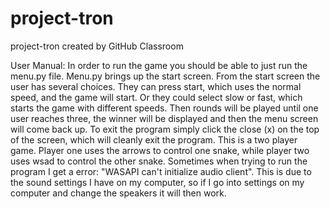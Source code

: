# project-tron
project-tron created by GitHub Classroom

User Manual:
In order to run the game you should be able to just run the menu.py file. Menu.py brings up the start screen. From the start screen the user has several choices. They can press start, which uses the normal speed, and the game will start. Or they could select slow or fast, which starts the game with different speeds. Then rounds will be played until one user reaches three, the winner will be displayed and then the menu screen will come back up. To exit the program simply click the close (x) on the top of the screen, which will cleanly exit the program. This is a two player game. Player one uses the arrows to control one snake, while player two uses wsad to control the other snake. Sometimes when trying to run the program I get a error: "WASAPI can't initialize audio client". This is due to the sound settings I have on my computer, so if I go into settings on my computer and change the speakers it will then work.